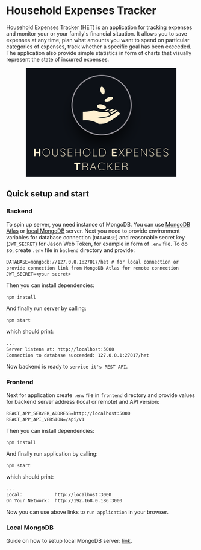 # Household Expenses Tracker

Household Expenses Tracker (HET) is an application for tracking expenses and monitor your or your family's financial situation. It allows you to save expenses at any time, plan what amounts you want to spend on particular categories of expenses, track whether a specific goal has been exceeded. The application also provide simple statistics in form of charts that visually represent the state of incurred expenses.

<p align="center">
  <img src="logo.png" width="400" />
</p>

## Quick setup and start

### Backend

To spin up server, you need instance of MongoDB. You can use [MongoDB Atlas](https://www.mongodb.com/atlas/database) or [local MongoDB](#local-mongodb) server. Next you need to provide environment variables for database connection (`DATABASE`) and reasonable secret key (`JWT_SECRET`) for Jason Web Token, for example in form of `.env` file. To do so, create `.env` file in `backend` directory and provide:

```plaintext
DATABASE=mongodb://127.0.0.1:27017/het # for local connection or provide connection link from MongoDB Atlas for remote connection
JWT_SECRET=<your secret>
```

Then you can install dependencies:

```shell
npm install
```

And finally run server by calling:

```shell
npm start
```

which should print:

```plaintext
...
Server listens at: http://localhost:5000
Connection to database succeeded: 127.0.0.1:27017/het
```

Now backend is ready to `service it's REST API`.

### Frontend

Next for application create `.env` file in `frontend` directory and provide values for backend server address (local or remote) and API version:

```plaintext
REACT_APP_SERVER_ADDRESS=http://localhost:5000
REACT_APP_API_VERSION=/api/v1
```

Then you can install dependencies:

```shell
npm install
```

And finally run application by calling:

```shell
npm start
```

which should print:

```plaintext
...
Local:            http://localhost:3000
On Your Network:  http://192.168.0.186:3000
```

Now you can use above links to `run application` in your browser.

### Local MongoDB

Guide on how to setup local MongoDB server: [link](https://zellwk.com/blog/local-mongodb/).
